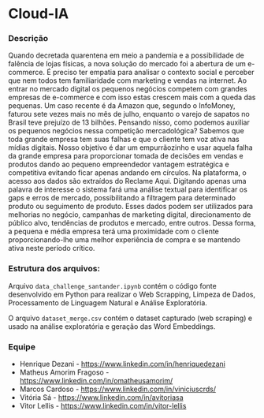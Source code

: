 # Cloud-IA

### Descrição

Quando decretada quarentena em meio a pandemia e a possibilidade de falência de lojas físicas, a nova solução do mercado foi a abertura de um e-commerce. É preciso ter empatia para analisar o contexto social e perceber que nem todos tem familiaridade com marketing e vendas na internet. Ao entrar no mercado digital os pequenos negócios competem com grandes empresas de e-commerce e com isso estas crescem mais com a queda das pequenas. Um caso recente é da Amazon que, segundo o InfoMoney, faturou sete vezes mais no mês de julho, enquanto o varejo de sapatos no Brasil teve prejuízo de 13 bilhões. Pensando nisso, como podemos auxiliar os pequenos negócios nessa competição mercadológica? Sabemos que toda grande empresa tem suas falhas e que o cliente tem voz ativa nas mídias digitais. Nosso objetivo é dar um empurrãozinho e usar aquela falha da grande empresa para proporcionar tomada de decisões em vendas e produtos dando ao pequeno empreendedor vantagem estratégica e competitiva evitando ficar apenas andando em círculos. Na plataforma, o acesso aos dados são extraídos do Reclame Aqui. Digitando apenas uma palavra de interesse o sistema fará uma análise textual para identificar os gaps e erros de mercado, possibilitando a filtragem para determinado produto ou seguimento de produto. Esses dados podem ser utilizados para melhorias no negócio, campanhas de marketing digital, direcionamento de público alvo, tendências de produtos e mercado, entre outros. Dessa forma, a pequena e média empresa terá uma proximidade com o cliente proporcionando-lhe uma melhor experiência de compra e se mantendo ativa neste período crítico.

### Estrutura dos arquivos:

Arquivo `data_challenge_santander.ipynb` contém o código fonte desenvolvido em Python para realizar o Web Scrapping, Limpeza de Dados, Processamento de Linguagem Natural e Análise Exploratória.

O arquivo `dataset_merge.csv` contém o dataset capturado (web scraping) e usado na análise exploratória e geração das Word Embeddings.

### Equipe

- Henrique Dezani - https://www.linkedin.com/in/henriquedezani
- Matheus Amorim Fragoso - https://www.linkedin.com/in/omatheusamorim/
- Marcos Cardoso - https://www.linkedin.com/in/viniciuscrds/
- Vitória Sá - https://www.linkedin.com/in/avitoriasa
- Vitor Lellis - https://www.linkedin.com/in/vitor-lellis
